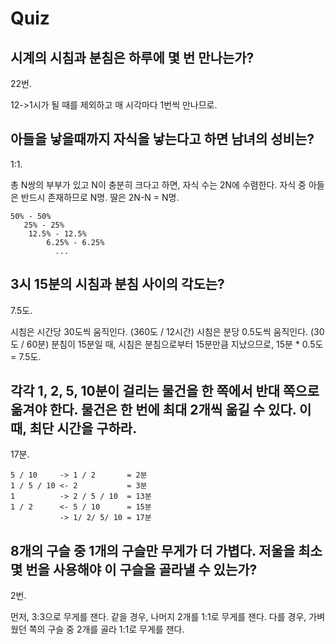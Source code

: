 # Quiz

## 시계의 시침과 분침은 하루에 몇 번 만나는가?

22번.

12->1시가 될 때를 제외하고 매 시각마다 1번씩 만나므로.

## 아들을 낳을때까지 자식을 낳는다고 하면 남녀의 성비는?

1:1.

총 N쌍의 부부가 있고 N이 충분히 크다고 하면, 자식 수는 2N에 수렴한다.
자식 중 아들은 반드시 존재하므로 N명. 딸은 2N-N = N명.

```
50% - 50%
   25% - 25%
    12.5% - 12.5%
        6.25% - 6.25%
          ...
```

## 3시 15분의 시침과 분침 사이의 각도는?

7.5도.

시침은 시간당 30도씩 움직인다. (360도 / 12시간)
시침은 분당 0.5도씩 움직인다. (30도 / 60분)
분침이 15분일 때, 시침은 분침으로부터 15분만큼 지났으므로, 15분 * 0.5도 = 7.5도.

## 각각 1, 2, 5, 10분이 걸리는 물건을 한 쪽에서 반대 쪽으로 옮겨야 한다. 물건은 한 번에 최대 2개씩 옮길 수 있다. 이 때, 최단 시간을 구하라.

17분.

```
5 / 10     -> 1 / 2       = 2분
1 / 5 / 10 <- 2           = 3분
1          -> 2 / 5 / 10  = 13분
1 / 2      <- 5 / 10      = 15분
           -> 1/ 2/ 5/ 10 = 17분
```

## 8개의 구슬 중 1개의 구슬만 무게가 더 가볍다. 저울을 최소 몇 번을 사용해야 이 구슬을 골라낼 수 있는가?

2번.

먼저, 3:3으로 무게를 잰다.
같을 경우, 나머지 2개를 1:1로 무게를 잰다.
다를 경우, 가벼웠던 쪽의 구슬 중 2개를 골라 1:1로 무게를 잰다.

